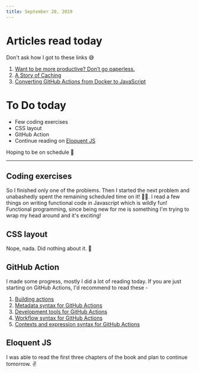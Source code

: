 ```yaml
---
title: September 20, 2019
---
```


# Articles read today
Don't ask how I got to these links :sweat_smile:

1. [Want to be more productive? Don’t go paperless.](https://doist.com/blog/pen-and-paper-productivity/)
2. [A Story of Caching](https://github.com/memcached/memcached/wiki/TutorialCachingStory)
3. [Converting GitHub Actions from Docker to JavaScript](https://httgp.com/converting-github-actions-from-docker-to-javascript/)

# To Do today

* Few coding exercises
* CSS layout
* GitHub Action
* Continue reading on [Eloquent JS](http://eloquentjavascript.net/)

Hoping to be on schedule :crossed_fingers:

---

## Coding exercises

So I finished only one of the problems. Then I started the next problem and unabashedly spent the remaining scheduled time on it! :man_facepalming:. I read a few things on writing functional code in Javascript which is wildly fun! Functional programming, since being new for me is something I'm trying to wrap my head around and it's exciting!

## CSS layout

Nope, nada. Did nothing about it. :face_with_head_bandage:

## GitHub Action

I made some progress, mostly I did a lot of reading today. If you are just starting on GitHub Actions, I'd recommend to read these -
1. [Building actions](https://help.github.com/en/articles/building-actions)
2. [Metadata syntax for GitHub Actions](https://help.github.com/en/articles/metadata-syntax-for-github-actions)
3. [Development tools for GitHub Actions](https://help.github.com/en/articles/development-tools-for-github-actions)
4. [Workflow syntax for GitHub Actions](https://help.github.com/en/articles/workflow-syntax-for-github-actions)
5. [Contexts and expression syntax for GitHub Actions](https://help.github.com/en/articles/contexts-and-expression-syntax-for-github-actions)

## Eloquent JS

I was able to read the first three chapters of the book and plan to continue tomorrow. :v:
